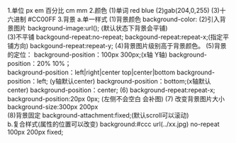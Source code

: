 1.单位
px em 百分比 cm mm
2.颜色
  (1)单词 red blue (2)gab(204,0,255) (3)十六进制 #CC00FF
3.背景
    a.单一样式
	  (1)背景颜色 background-color:
	  (2)引入背景图片 background-image:url(); (默认状态下背景会平铺)  
	  (3)不平铺 backgound-repeat:no-repeat;
	           backgound-repeat:repeat-x;(指定平铺方向)
	           backgound-repeat:repeat-y;
	  (4)背景图片级别高于背景颜色。
	  (5)背景的定位： background-position：100px 300px;(x轴  Y轴)
	                background-position：20% 10%；   
	                background-position：left|right|center  top|center|bottom
	                background-position：left; (y轴默认center)
	                background-position：bottom;(x轴默认center)
	                background-position：center;
	  (6) background-repeat:repeat-x;
	      background-position:20px 0px; (左侧不会空白 会补图) 
	  (7) 改变背景图片大小 background-size:300px 200px       
	  (8)背景固定 background-attachment:fixed;(默认scroll可以滚动)               
    b.复合样式(属性的位置可以改变)
       background:#ccc url(../xx.jpg) no-repeat 100px 200px fixed;

